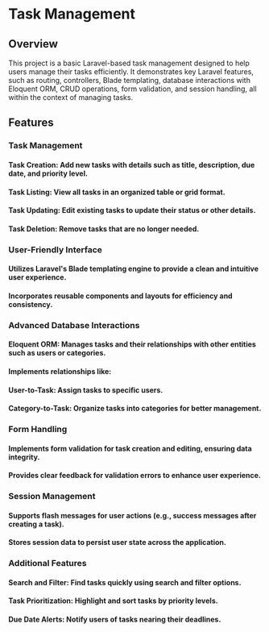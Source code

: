 # Task Management

## Overview

This project is a basic Laravel-based task management  designed to help users manage their tasks efficiently. It demonstrates key Laravel features, such as routing, controllers, Blade templating, database interactions with Eloquent ORM, CRUD operations, form validation, and session handling, all within the context of managing tasks.

## Features

### Task Management

#### Task Creation: Add new tasks with details such as title, description, due date, and priority level.

#### Task Listing: View all tasks in an organized table or grid format.

#### Task Updating: Edit existing tasks to update their status or other details.

#### Task Deletion: Remove tasks that are no longer needed.

### User-Friendly Interface

#### Utilizes Laravel's Blade templating engine to provide a clean and intuitive user experience.

#### Incorporates reusable components and layouts for efficiency and consistency.

### Advanced Database Interactions

#### Eloquent ORM: Manages tasks and their relationships with other entities such as users or categories.

#### Implements relationships like:

#### User-to-Task: Assign tasks to specific users.

#### Category-to-Task: Organize tasks into categories for better management.

### Form Handling

#### Implements form validation for task creation and editing, ensuring data integrity.

#### Provides clear feedback for validation errors to enhance user experience.

### Session Management

#### Supports flash messages for user actions (e.g., success messages after creating a task).

#### Stores session data to persist user state across the application.

### Additional Features

#### Search and Filter: Find tasks quickly using search and filter options.

#### Task Prioritization: Highlight and sort tasks by priority levels.

#### Due Date Alerts: Notify users of tasks nearing their deadlines.

